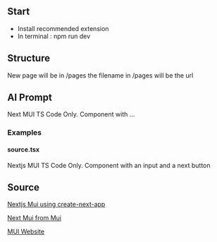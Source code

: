 ## Start
- Install recommended extension
- In terminal : npm run dev

## Structure
New page will be in /pages
the filename in /pages will be the url

## AI Prompt
Next MUI TS Code Only.
Component with ...

### Examples
#### source.tsx
Nextjs MUI TS Code Only. Component with an input and a next button

## Source
[Nextjs Mui using create-next-app](https://dev.to/hpouyanmehr/nextjs-mui-v5-typescript-tutorial-and-starter-3pab)

[Next Mui from Mui](https://javascript.plainenglish.io/add-material-ui-to-your-next-js-typescript-project-75b67fd9d9b0)

[MUI Website](https://mui.com/)
